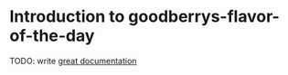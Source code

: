# Introduction to goodberrys-flavor-of-the-day

TODO: write [great documentation](http://jacobian.org/writing/what-to-write/)
